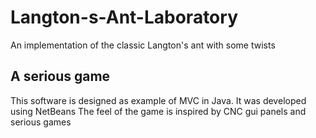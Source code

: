 # Langton-s-Ant-Laboratory
An implementation of the classic Langton's ant with some twists

## A serious game
This software is designed as example of MVC in Java. It was developed using NetBeans
The feel of the game is inspired by CNC gui panels and serious games
